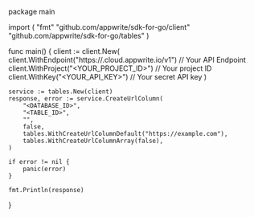 package main

import (
    "fmt"
    "github.com/appwrite/sdk-for-go/client"
    "github.com/appwrite/sdk-for-go/tables"
)

func main() {
    client := client.New(
        client.WithEndpoint("https://<REGION>.cloud.appwrite.io/v1") // Your API Endpoint
        client.WithProject("<YOUR_PROJECT_ID>") // Your project ID
        client.WithKey("<YOUR_API_KEY>") // Your secret API key
    )

    service := tables.New(client)
    response, error := service.CreateUrlColumn(
        "<DATABASE_ID>",
        "<TABLE_ID>",
        "",
        false,
        tables.WithCreateUrlColumnDefault("https://example.com"),
        tables.WithCreateUrlColumnArray(false),
    )

    if error != nil {
        panic(error)
    }

    fmt.Println(response)
}
